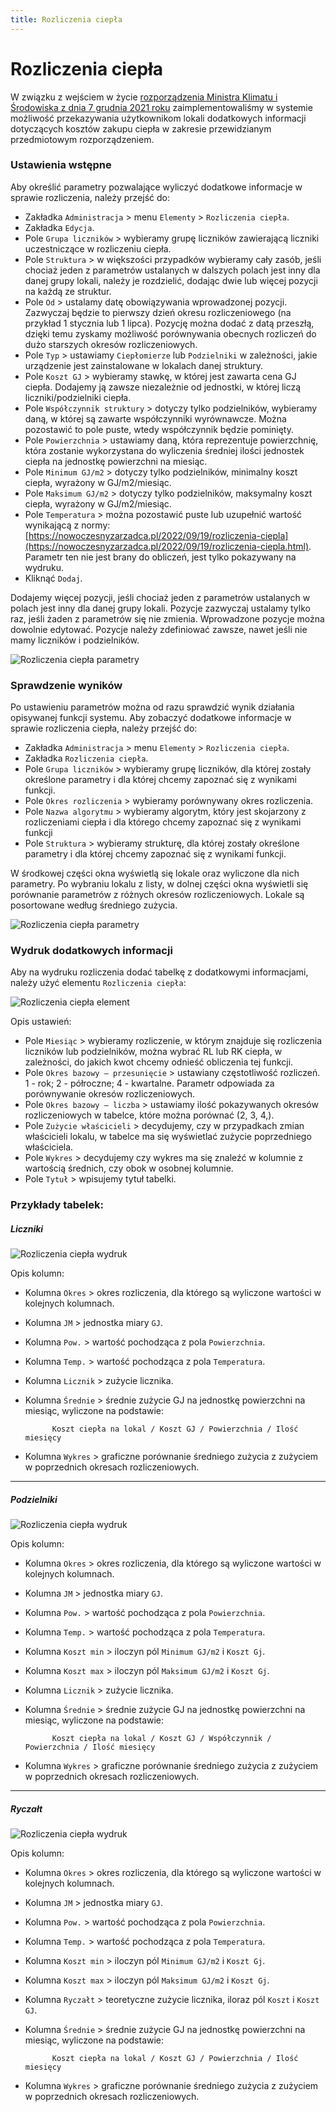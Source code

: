 ```yaml
---
title: Rozliczenia ciepła
---
```


# Rozliczenia ciepła

W związku z wejściem w życie [rozporządzenia Ministra Klimatu i Środowiska z dnia 7 grudnia 2021 roku](https://isap.sejm.gov.pl/isap.nsf/DocDetails.xsp?id=WDU20210002273) zaimplementowaliśmy w systemie możliwość przekazywania użytkownikom lokali dodatkowych informacji dotyczących kosztów zakupu ciepła w zakresie przewidzianym przedmiotowym rozporządzeniem.

### Ustawienia wstępne

Aby określić parametry pozwalające wyliczyć dodatkowe informacje w sprawie rozliczenia, należy przejść do:

- Zakładka `Administracja` > menu `Elementy` > `Rozliczenia ciepła`.
- Zakładka `Edycja`.
- Pole `Grupa liczników` > wybieramy grupę liczników zawierającą liczniki uczestniczące w rozliczeniu ciepła.
- Pole `Struktura` > w większości przypadków wybieramy cały zasób, jeśli chociaż jeden z parametrów ustalanych w dalszych polach jest inny dla danej grupy lokali, należy je rozdzielić, dodając dwie lub więcej pozycji na każdą ze struktur.
- Pole `Od` > ustalamy datę obowiązywania wprowadzonej pozycji. Zazwyczaj będzie to pierwszy dzień okresu rozliczeniowego (na przykład 1 stycznia lub 1 lipca). Pozycję można dodać z datą przeszłą, dzięki temu zyskamy możliwość porównywania obecnych rozliczeń do dużo starszych okresów rozliczeniowych.
- Pole `Typ` > ustawiamy `Ciepłomierze` lub `Podzielniki` w zależności, jakie urządzenie jest zainstalowane w lokalach danej struktury.
- Pole `Koszt GJ` > wybieramy stawkę, w której jest zawarta cena GJ ciepła. Dodajemy ją zawsze niezależnie od jednostki, w której liczą liczniki/podzielniki ciepła.
- Pole `Współczynnik struktury` > dotyczy tylko podzielników, wybieramy daną, w której są zawarte współczynniki wyrównawcze. Można pozostawić to pole puste, wtedy współczynnik będzie pominięty.
- Pole `Powierzchnia` > ustawiamy daną, która reprezentuje powierzchnię, która zostanie wykorzystana do wyliczenia średniej ilości jednostek ciepła na jednostkę powierzchni na miesiąc.
- Pole `Minimum GJ/m2` > dotyczy tylko podzielników, minimalny koszt ciepła, wyrażony w GJ/m2/miesiąc.
- Pole `Maksimum GJ/m2` > dotyczy tylko podzielników, maksymalny koszt ciepła, wyrażony w GJ/m2/miesiąc.
- Pole `Temperatura` > można pozostawić puste lub uzupełnić wartość wynikającą z normy: [https://nowoczesnyzarzadca.pl/2022/09/19/rozliczenia-ciepla](https://nowoczesnyzarzadca.pl/2022/09/19/rozliczenia-ciepla.html). Parametr ten nie jest brany do obliczeń, jest tylko pokazywany na wydruku.
- Kliknąć `Dodaj`.

Dodajemy więcej pozycji, jeśli chociaż jeden z parametrów ustalanych w polach jest inny dla danej grupy lokali. Pozycje zazwyczaj ustalamy tylko raz, jeśli żaden z parametrów się nie zmienia. Wprowadzone pozycje można dowolnie edytować. Pozycje należy zdefiniować zawsze, nawet jeśli nie mamy liczników i podzielników.

![Rozliczenia ciepła parametry](rozl_co_parametry.gif)

### Sprawdzenie wyników

Po ustawieniu parametrów można od razu sprawdzić wynik działania opisywanej funkcji systemu. Aby zobaczyć dodatkowe informacje w sprawie rozliczenia ciepła, należy przejść do:

- Zakładka `Administracja` > menu `Elementy` > `Rozliczenia ciepła`.
- Zakładka `Rozliczenia ciepła`.
- Pole `Grupa liczników` > wybieramy grupę liczników, dla której zostały określone parametry i dla której chcemy zapoznać się z wynikami funkcji.
- Pole `Okres rozliczenia` > wybieramy porównywany okres rozliczenia.
- Pole `Nazwa algorytmu` > wybieramy algorytm, który jest skojarzony z rozliczeniami ciepła i dla którego chcemy zapoznać się z wynikami funkcji
- Pole `Struktura` > wybieramy strukturę, dla której zostały określone parametry i dla której chcemy zapoznać się z wynikami funkcji.

W środkowej części okna wyświetlą się lokale oraz wyliczone dla nich parametry. Po wybraniu lokalu z listy, w dolnej części okna wyświetli się porównanie parametrów z różnych okresów rozliczeniowych. Lokale są posortowane według średniego zużycia.

![Rozliczenia ciepła parametry](rozl_co_wyniki.gif)

### Wydruk dodatkowych informacji

Aby na wydruku rozliczenia dodać tabelkę z dodatkowymi informacjami, należy użyć elementu `Rozliczenia ciepła`:

![Rozliczenia ciepła element](rozl_co_element.png)

Opis ustawień:

- Pole `Miesiąc` > wybieramy rozliczenie, w którym znajduje się rozliczenia liczników lub podzielników, można wybrać RL lub RK ciepła, w zależności, do jakich kwot chcemy odnieść obliczenia tej funkcji.
- Pole `Okres bazowy — przesunięcie` > ustawiany częstotliwość rozliczeń. 1 - rok; 2 - półroczne; 4 - kwartalne. Parametr odpowiada za porównywanie okresów rozliczeniowych.
- Pole `Okres bazowy — liczba` > ustawiamy ilość pokazywanych okresów rozliczeniowych w tabelce, które można porównać (2, 3, 4,).
- Pole `Zużycie właścicieli` > decydujemy, czy w przypadkach zmian właścicieli lokalu, w tabelce ma się wyświetlać zużycie poprzedniego właściciela. 
- Pole `Wykres` > decydujemy czy wykres ma się znaleźć w kolumnie z wartością średnich, czy obok w osobnej kolumnie.
- Pole `Tytuł` > wpisujemy tytuł tabelki.

### Przykłady tabelek:

##### Liczniki

![Rozliczenia ciepła wydruk](rozl_co_wydruk1.png)

Opis kolumn:

- Kolumna `Okres` > okres rozliczenia, dla którego są wyliczone wartości w kolejnych kolumnach.
- Kolumna `JM` > jednostka miary `GJ`.
- Kolumna `Pow.` > wartość pochodząca z pola `Powierzchnia`.
- Kolumna `Temp.` > wartość pochodząca z pola `Temperatura`.
- Kolumna `Licznik` > zużycie licznika.
- Kolumna `Średnie` > średnie zużycie GJ na jednostkę powierzchni na miesiąc, wyliczone na podstawie:

            Koszt ciepła na lokal / Koszt GJ / Powierzchnia / Ilość miesięcy

- Kolumna `Wykres` > graficzne porównanie średniego zużycia z zużyciem w poprzednich okresach rozliczeniowych.

---

##### Podzielniki

![Rozliczenia ciepła wydruk](rozl_co_wydruk2.png)

Opis kolumn:

- Kolumna `Okres` > okres rozliczenia, dla którego są wyliczone wartości w kolejnych kolumnach.
- Kolumna `JM` > jednostka miary `GJ`.
- Kolumna `Pow.` > wartość pochodząca z pola `Powierzchnia`.
- Kolumna `Temp.` > wartość pochodząca z pola `Temperatura`.
- Kolumna `Koszt min` > iloczyn pól `Minimum GJ/m2` i `Koszt Gj`.
- Kolumna `Koszt max` > iloczyn pól `Maksimum GJ/m2` i `Koszt Gj`.
- Kolumna `Licznik` > zużycie licznika.
- Kolumna `Średnie` > średnie zużycie GJ na jednostkę powierzchni na miesiąc, wyliczone na podstawie:

            Koszt ciepła na lokal / Koszt GJ / Współczynnik / Powierzchnia / Ilość miesięcy

- Kolumna `Wykres` > graficzne porównanie średniego zużycia z zużyciem w poprzednich okresach rozliczeniowych.

---

##### Ryczałt

![Rozliczenia ciepła wydruk](rozl_co_wydruk3.png)

Opis kolumn:

- Kolumna `Okres` > okres rozliczenia, dla którego są wyliczone wartości w kolejnych kolumnach.
- Kolumna `JM` > jednostka miary `GJ`.
- Kolumna `Pow.` > wartość pochodząca z pola `Powierzchnia`.
- Kolumna `Temp.` > wartość pochodząca z pola `Temperatura`.
- Kolumna `Koszt min` > iloczyn pól `Minimum GJ/m2` i `Koszt Gj`.
- Kolumna `Koszt max` > iloczyn pól `Maksimum GJ/m2` i `Koszt Gj`.
- Kolumna `Ryczałt` > teoretyczne zużycie licznika, iloraz pól `Koszt` i `Koszt GJ`.
- Kolumna `Średnie` > średnie zużycie GJ na jednostkę powierzchni na miesiąc, wyliczone na podstawie:

            Koszt ciepła na lokal / Koszt GJ / Powierzchnia / Ilość miesięcy

- Kolumna `Wykres` > graficzne porównanie średniego zużycia z zużyciem w poprzednich okresach rozliczeniowych.